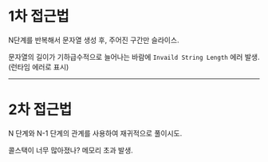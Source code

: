 # 1차 접근법

N단계를 반복해서 문자열 생성 후, 주어진 구간만 슬라이스.

문자열의 길이가 기하급수적으로 늘어나는 바람에 `Invaild String Length` 에러 발생. (런타임 에러로 표시)

---

# 2차 접근법

N 단계와 N-1 단계의 관계를 사용하여 재귀적으로 풀이시도.

콜스택이 너무 많아졌나? 메모리 초과 발생.
